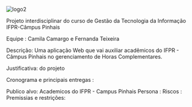  
![logo2](https://github.com/fernandat87/projetohoracom/assets/114197402/60955dc6-016f-455a-8161-ea819a95f52d)




Projeto interdisciplinar do curso de Gestão da Tecnologia da Informação IFPR-Câmpus Pinhais 

Equipe : Camila Camargo e Fernanda Teixeira

Descrição: Uma aplicação Web que vai auxiliar acadêmicos do IFPR - Câmpus Pinhais no gerenciamento de Horas Complementares.

Justificativa: do projeto 

Cronograma e principais entregas :

Publico alvo: Academicos do IFPR - Campus Pinhais 
Persona : 
Riscos : 
Premissias e restrições: 






